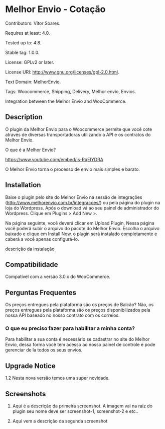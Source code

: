 # Melhor Envio - Cotação
Contributors: Vítor Soares.

Requires at least: 4.0.

Tested up to: 4.8.

Stable tag: 1.0.0.

License: GPLv2 or later.

License URI: http://www.gnu.org/licenses/gpl-2.0.html.

Text Domain: MelhorEnvio.

Tags: Woocommerce, Shipping, Delivery, Melhor envio, Envios.

Integration between the Melhor Envio and WooCommerce.

## Description
O plugin da Melhor Envio para o Woocommerce permite que você cote através de diversas transportadoras utilizando a API e os contratos do Melhor Envio.

O que é a Melhor Envio?

https://www.youtube.com/embed/is-RqEIYDRA

O Melhor Envio torna o processo de envio mais simples e barato.

## Installation
Baixe o plugin pelo site do Melhor Envio na sessão de integrações (http://www.melhorenvio.com.br/integracoes/) ou pela página do plugin na loja do Wordpress. Após o download vá ao seu painel de administrador do Wordpress. Clique em Plugins > Add New >.

 Na página seguinte, você deverá clicar em Upload Plugin, Nessa página você poderá subir o arquivo do pacote do Melhor Envio. Escolha o arquivo baixado e clique em Install Now, o plugin será instalado completamente e caberá a você apenas configurá-lo.

descrição da instalação

## Compatibilidade

Compatível com a versão 3.0.x do WooCommerce.

## Perguntas Frequentes
Os preços entregues pela plataforma são os preços de Balcão? Não, os preços entregues pela plataforma são os preços disponibilizados pela nossa API baseado no nosso contrato com os correios.

### O que eu preciso fazer para habilitar a minha conta?
Para habilitar a sua conta é necessário se cadastrar no site do Melhor Envio, dessa forma você tem acesso ao nosso painel de controle e pode gerenciar de la todos os seus envios.

## Upgrade Notice

1.2 Nesta nova versão temos uma super novidade.

## Screenshots

1. Aqui é a descrição da primeira screenshot. A imagem vai na raiz do plugin seu nome deve ser screenshot-1, screenshot-2 e etc..

2. Aqui vem a descrição da segunda screenshot

